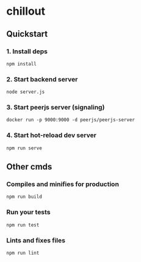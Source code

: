 # chillout

## Quickstart

### 1. Install deps
  ```
  npm install
  ```
### 2. Start backend server
  ```
  node server.js
  ```
### 3. Start peerjs server (signaling)
  ```
  docker run -p 9000:9000 -d peerjs/peerjs-server
  ```
### 4. Start hot-reload dev server
  ```
  npm run serve
  ```

## Other cmds

### Compiles and minifies for production
```
npm run build
```

### Run your tests
```
npm run test
```

### Lints and fixes files
```
npm run lint
```
